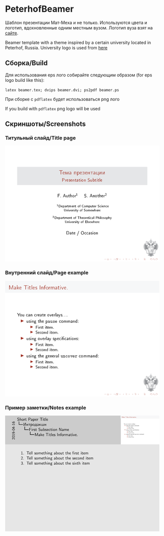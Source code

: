 # PeterhofBeamer

Шаблон презентации Мат-Меха и не только. Используются цвета и логотип, вдохновленные одним местным вузом.
Логотип вуза взят на [сайте](http://spbu.ru).

Beamer template with a theme inspired by a certain university located in Peterhof, Russia. University logo is used from [here](http://spbu.ru)

## Сборка/Build

Для использования eps лого собирайте следующим образом (for eps logo build like this):

`latex beamer.tex; dvips beamer.dvi; ps2pdf beamer.ps`

При сборке с `pdflatex` будет использоваться png лого

If you build with `pdflatex` png logo will be used

## Скриншоты/Screenshots

### Титульный слайд/Title page

![Титульный слайд](./images/beamerTitle.png)

### Внутренний слайд/Page example

![Внутренний слайд](./images/beamerSlide.png)

### Пример заметки/Notes example

![Пример заметки](./images/beamerNotes.png)
